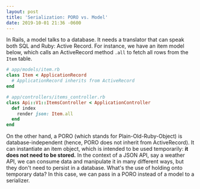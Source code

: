 ```yaml
---
layout: post
title: 'Serialization: PORO vs. Model'
date: 2019-10-01 21:36 -0600
---
```

In Rails, a model talks to a database. It needs a translator that can speak both SQL and Ruby: Active Record. For instance, we have an item model below, which calls an ActiveRecord method `.all` to fetch all rows from the `Item` table.

```ruby
# app/models/item.rb
class Item < ApplicationRecord
  # ApplicationRecord inherits from ActiveRecord
end

# app/controllers/items_controller.rb
class Api::V1::ItemsController < ApplicationController
  def index
    render json: Item.all
  end
end
```

On the other hand, a PORO (which stands for Plain-Old-Ruby-Object) is database-independent (hence, PORO does not inherit from ActiveRecord). It can instantiate an item object, which is intended to be used temporarily: **it does not need to be stored.** In the context of a JSON API, say a weather API, we can consume data and manipulate it in many different ways, but they don't need to persist in a database. What's the use of holding onto temporary data? In this case, we can pass in a PORO instead of a model to a serializer.
